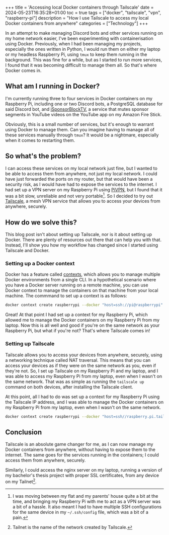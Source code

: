 +++
title = 'Accessing local Docker containers through Tailscale'
date = 2024-05-23T16:35:28+01:00
toc = true
tags = ["docker", "tailscale", "vpn", "raspberry-pi"]
description = "How I use Tailscale to access my local Docker containers from anywhere"
categories = ["Technology"]
+++

In an attempt to make managing Discord bots and other services running on my home network easier, I've been experimenting with containerisation using Docker. Previously, when I had been managing my projects, especially the ones written in Python, I would run them on either my laptop or my headless Raspberry Pi, using `tmux` to keep them running in the background. This was fine for a while, but as I started to run more services, I found that it was becoming difficult to manage them all. So that's where Docker comes in.

## What am I running in Docker?

I'm currently running three to four services in Docker containers on my Raspberry Pi, including one or two Discord bots, a PostgreSQL database for said Discord bot, and [iSponsorBlockTV](https://github.com/dmunozv04/iSponsorBlockTV), a service that mutes sponsor segments in YouTube videos on the YouTube app on my Amazon Fire Stick.

Obviously, this is a small number of services, but it's enough to warrant using Docker to manage them. Can you imagine having to manage all of these services manually through `tmux`? It would be a nightmare, especially when it comes to restarting them.

## So what's the problem?

I can access these services on my local network just fine, but I wanted to be able to access them from anywhere, not just my local network. I could have just forwarded the ports on my router, but that would have been a security risk, as I would have had to expose the services to the internet. I had set up a VPN server on my Raspberry Pi using [PiVPN](https://www.pivpn.io/), but I found that it was a bit slow, unreliable and not very portable[^1]. So I decided to try out [Tailscale](https://tailscale.com/), a mesh VPN service that allows you to access your devices from anywhere, securely.

## How do we solve this?

This blog post isn't about setting up Tailscale, nor is it about setting up Docker. There are plenty of resources out there that can help you with that. Instead, I'll show you how my workflow has changed since I started using Tailscale and Docker.

### Setting up a Docker context

Docker has a feature called [contexts](https://docs.docker.com/engine/context/working-with-contexts/), which allows you to manage multiple Docker environments from a single CLI. In a hypothetical scenario where you have a Docker server running on a remote machine, you can use Docker context to manage the containers on that machine from your local machine. The commmand to set up a context is as follows:

```bash
docker context create raspberrypi --docker "host=ssh://pi@raspberrypi"
```

Great! At that point I had set up a context for my Raspberry Pi, which allowed me to manage the Docker containers on my Raspberry Pi from my laptop. Now this is all well and good if you're on the same network as your Raspberry Pi, but what if you're not? That's where Tailscale comes in!

### Setting up Tailscale

Tailscale allows you to access your devices from anywhere, securely, using a networking technique called NAT traversal. This means that you can access your devices as if they were on the same network as you, even if they're not. So, I set up Tailscale on my Raspberry Pi and my laptop, and I was able to access my Raspberry Pi from my laptop, even when I wasn't on the same network. That was as simple as running the `tailscale up` command on both devices, after installing the Tailscale client.

At this point, all I had to do was set up a context for my Raspberry Pi using the Tailscale IP address, and I was able to manage the Docker containers on my Raspberry Pi from my laptop, even when I wasn't on the same network.

```bash
docker context create raspberrypi --docker "host=ssh//raspberry.pi.tailscale.ip"
```

## Conclusion

Tailscale is an absolute game changer for me, as I can now manage my Docker containers from anywhere, without having to expose them to the internet. The same goes for the services running in the containers; I could access them from anywhere, securely.

Similarly, I could access the nginx server on my laptop, running a version of my bachelor's thesis project with proper SSL certificates, from any device on my Tailnet[^2].

[^1]: I was moving between my flat and my parents' house quite a bit at the time, and bringing my Raspberry Pi with me to act as a VPN server was a bit of a hassle. It also meant I had to have multiple SSH configurations for the same device in my `~/.ssh/config` file, which was a bit of a pain.

[^2]: Tailnet is the name of the network created by Tailscale.